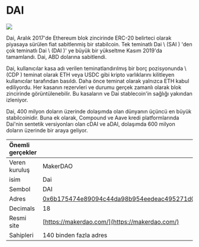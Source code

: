 # DAI

![](../../.gitbook/assets/dai.png)

Dai, Aralık 2017'de Ethereum blok zincirinde ERC-20 belirteci olarak piyasaya sürülen fiat sabitlenmiş bir stabilcoin. Tek teminatlı Dai \ (SAI \) 'den çok teminatlı Dai \ (DAI \)' ye büyük bir yükseltme Kasım 2019'da tamamlandı. Dai, ABD dolarına sabitlendi.

Dai, kullanıcılar kasa adı verilen teminatlandırılmış bir borç pozisyonunda \ (CDP \) teminat olarak ETH veya USDC gibi kripto varlıklarını kilitleyen kullanıcılar tarafından basıldı. Daha önce teminat olarak yalnızca ETH kabul ediliyordu. Her kasanın rezervleri ve durumu gerçek zamanlı olarak blok zincirinde görüntülenebilir. Bu kasaların ve Dai stablecoin'in sağlığı yakından izleniyor.

Dai, 400 milyon doların üzerinde dolaşımda olan dünyanın üçüncü en büyük stabilcoinidir. Buna ek olarak, Compound ve Aave kredi platformlarında Dai'nin sentetik versiyonları olan cDAI ve aDAI, dolaşımda 600 milyon doların üzerinde bir araya geliyor.

| Önemli gerçekler |                                                                                                                     |
|:---------------- |:------------------------------------------------------------------------------------------------------------------- |
| Veren kuruluş    | MakerDAO                                                                                                            |
| isim             | Dai                                                                                                                 |
| Sembol           | DAI                                                                                                                 |
| Adres            | [0x6b175474e89094c44da98b954eedeac495271d0f](https://etherscan.io/token/0x6b175474e89094c44da98b954eedeac495271d0f) |
| Decimals         | 18                                                                                                                  |
| Resmi site       | [https://makerdao.com/](https://makerdao.com/)                                                                      |
| Sahipleri        | 140 binden fazla adres                                                                                              |

